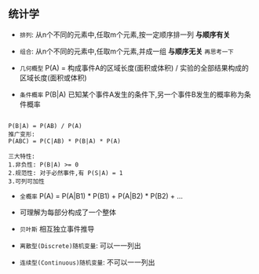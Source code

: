 ## 统计学 

- `排列`: 从n个不同的元素中,任取m个元素,按一定顺序排一列 **与顺序有关**
- `组合`: 从n个不同的元素中,任取m个元素,并成一组 **与顺序无关**
``` 再思考一下 ```

- `几何概型` P(A) = 构成事件A的区域长度(面积或体积) / 实验的全部结果构成的区域长度(面积或体积) 
- `条件概率` P(B|A) 已知某个事件A发生的条件下,另一个事件B发生的概率称为条件概率
```

P(B|A) = P(AB) / P(A)
推广变形:
P(ABC) = P(C|AB) * P(B|A) * P(A)

三大特性: 
1.非负性: P(B|A) >= 0
2.规范性: 对于必然事件,有 P(S|A) = 1
3.可列可加性

```
- `全概率` P(A) = P(A|B1) * P(B1) + P(A|B2) * P(B2) + ...
- 可理解为每部分构成了一个整体

- `贝叶斯` 相互独立事件推导
- `离散型(Discrete)随机变量`: 可以一一列出
- `连续型(Continuous)随机变量`: 不可以一一列出




























